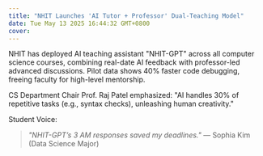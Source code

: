 ```yaml
---
title: "NHIT Launches 'AI Tutor + Professor' Dual-Teaching Model"
date: Tue May 13 2025 16:44:32 GMT+0800
cover:
---
```


NHIT has deployed AI teaching assistant "NHIT-GPT" across all computer science courses, combining real-date AI feedback with professor-led advanced discussions. Pilot data shows 40% faster code debugging, freeing faculty for high-level mentorship.

CS Department Chair Prof. Raj Patel emphasized: "AI handles 30% of repetitive tasks (e.g., syntax checks), unleashing human creativity."

Student Voice:

> _"NHIT-GPT’s 3 AM responses saved my deadlines."_
> — Sophia Kim (Data Science Major)

